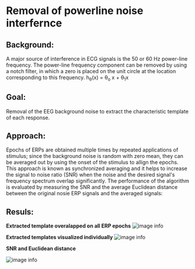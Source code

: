 # Removal of powerline noise interfernce 

## Background:
A major source of interference in ECG signals is the 50 or 60 Hz power-line frequency. The power-line frequency component can be removed by using a notch filter, in which a zero is placed on the unit circle at the location corresponding to this frequency.
h<sub>&theta;</sub>(x) = &theta;<sub>o</sub> x + &theta;<sub>1</sub>x
  
## Goal:
Removal of the EEG background noise to extract the characteristic template of each response.  
  
## Approach:
Epochs of ERPs are obtained multiple times by repeated applications of stimulus; since the background noise is random with zero mean, they can be averaged out by using the onset of the stimulus to allign the epochs. This approach is known as synchronized averaging and it helps to increase the signal to noise ratio (SNR) when the noise and the desired signal's frequency spectrum overlap significantly. The performance of the algorithm is evaluated by measuring the SNR and the average Euclidean distance between the original nosie ERP signals and the averaged signals: 
  
## Resuls:
  
**Extracted template overalapped on all ERP epochs**
![image info](./figures/temp_overlap_ERP.PNG)  
  
**Extracted templates visualized individually**
![image info](./figures/Extracted_temp.PNG)

**SNR and Euclidean distance**  
  
![image info](./figures/results.PNG)




